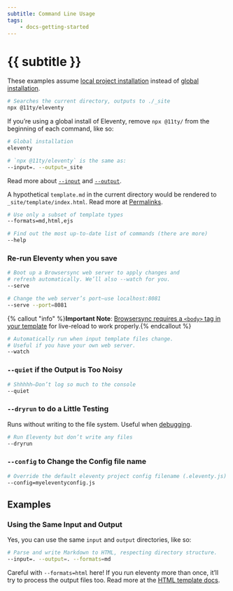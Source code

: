 ```yaml
---
subtitle: Command Line Usage
tags:
	- docs-getting-started
---
```

# {{ subtitle }}

These examples assume [local project installation](/docs/getting-started/) instead of [global installation](/docs/global-installation/).

```bash
# Searches the current directory, outputs to ./_site
npx @11ty/eleventy
```

If you’re using a global install of Eleventy, remove `npx @11ty/` from the beginning of each command, like so:

```bash
# Global installation
eleventy
```

<div data-preprefix-npxeleventy="last">

```bash
# `npx @11ty/eleventy` is the same as:
--input=. --output=_site
```

Read more about [`--input`](/docs/config/#input-directory) and [`--output`](/docs/config/#output-directory).

A hypothetical `template.md` in the current directory would be rendered to `_site/template/index.html`. Read more at [Permalinks](/docs/permalinks/).

```bash
# Use only a subset of template types
--formats=md,html,ejs
```

```bash
# Find out the most up-to-date list of commands (there are more)
--help
```

### Re-run Eleventy when you save

```bash
# Boot up a Browsersync web server to apply changes and
# refresh automatically. We’ll also --watch for you.
--serve
```

```bash
# Change the web server’s port—use localhost:8081
--serve --port=8081
```

{% callout "info" %}<strong>Important Note</strong>: <a href="https://browsersync.io/docs/#requirements">Browsersync requires a <code>&lt;body&gt;</code> tag in your template</a> for live-reload to work properly.{% endcallout %}

```bash
# Automatically run when input template files change.
# Useful if you have your own web server.
--watch
```

### `--quiet` if the Output is Too Noisy

```bash
# Shhhhh—Don’t log so much to the console
--quiet
```

### `--dryrun` to do a Little Testing

Runs without writing to the file system. Useful when [debugging](/docs/debugging/).

```bash
# Run Eleventy but don’t write any files
--dryrun
```

### `--config` to Change the Config file name

```bash
# Override the default eleventy project config filename (.eleventy.js)
--config=myeleventyconfig.js
```

## Examples

### Using the Same Input and Output

Yes, you can use the same `input` and `output` directories, like so:

```bash
# Parse and write Markdown to HTML, respecting directory structure.
--input=. --output=. --formats=md
```

<div class="elv-callout elv-callout-warn">Careful with <code>--formats=html</code> here! If you run eleventy more than once, it’ll try to process the output files too. Read more at the <a href="/docs/languages/html/#using-the-same-input-and-output-directories">HTML template docs</a>.

<!-- 
### Example: Process a Single File

```bash
--input=README.md --output=.
```

Writes to `./README/index.html`.
-->

</div>
